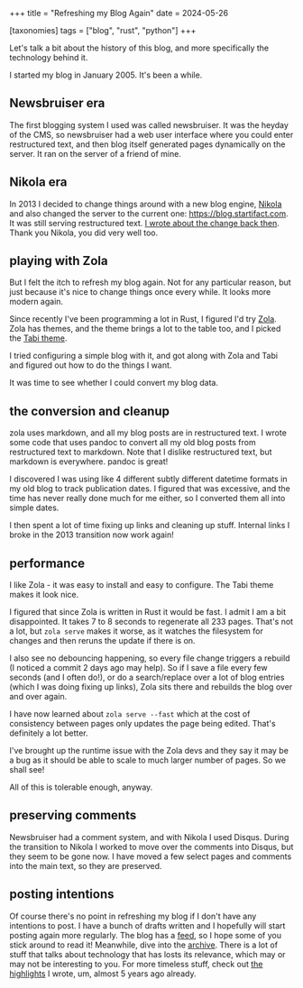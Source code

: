 +++
title = "Refreshing my Blog Again"
date = 2024-05-26

[taxonomies]
tags = ["blog", "rust", "python"]
+++

Let's talk a bit about the history of this blog, and more specifically the
technology behind it.

I started my blog in January 2005. It's been a while.

## Newsbruiser era

The first blogging system I used was called newsbruiser. It was the heyday of
the CMS, so newsbruiser had a web user interface where you could enter
restructured text, and then blog itself generated pages dynamically on the
server. It ran on the server of a friend of mine.

## Nikola era

In 2013 I decided to change things around with a new blog engine,
[Nikola](https://getnikola.com/) and also changed the server to the current
one: <https://blog.startifact.com>. It was still serving restructured text. [I
wrote about the change back then](@/posts/new-blog-engine.md). Thank you
Nikola, you did very well too.

## playing with Zola

But I felt the itch to refresh my blog again. Not for any particular reason,
but just because it's nice to change things once every while. It looks more
modern again.

Since recently I've been programming a lot in Rust, I figured I'd try
[Zola](https://www.getzola.org/). Zola has themes, and the theme brings a lot
to the table too, and I picked the [Tabi
theme](https://www.getzola.org/themes/tabi/).

I tried configuring a simple blog with it, and got along with Zola and Tabi and
figured out how to do the things I want.

It was time to see whether I could convert my blog data.

## the conversion and cleanup

zola uses markdown, and all my blog posts are in restructured text. I wrote
some code that uses pandoc to convert all my old blog posts from restructured
text to markdown. Note that I dislike restructured text, but markdown is
everywhere. pandoc is great!

I discovered I was using like 4 different subtly different datetime formats in
my old blog to track publication dates. I figured that was excessive, and the
time has never really done much for me either, so I converted them all into
simple dates.

I then spent a lot of time fixing up links and cleaning up stuff. Internal
links I broke in the 2013 transition now work again!

## performance

I like Zola - it was easy to install and easy to configure. The Tabi theme
makes it look nice.

I figured that since Zola is written in Rust it would be fast. I admit I am a
bit disappointed. It takes 7 to 8 seconds to regenerate all 233 pages. That's
not a lot, but `zola serve` makes it worse, as it watches the filesystem for
changes and then reruns the update if there is on.

I also see no debouncing happening, so every file change triggers a rebuild (I
noticed a commit 2 days ago may help). So if I save a file every few seconds
(and I often do!), or do a search/replace over a lot of blog entries (which I
was doing fixing up links), Zola sits there and rebuilds the blog over and over
again.

I have now learned about `zola serve --fast` which at the cost of consistency
between pages only updates the page being edited. That's definitely a lot
better.

I've brought up the runtime issue with the Zola devs and they say it may be a
bug as it should be able to scale to much larger number of pages. So we shall
see!

All of this is tolerable enough, anyway.

## preserving comments

Newsbruiser had a comment system, and with Nikola I used Disqus. During the
transition to Nikola I worked to move over the comments into Disqus, but they
seem to be gone now. I have moved a few select pages and comments into the main
text, so they are preserved.

## posting intentions

Of course there's no point in refreshing my blog if I don't have any intentions
to post. I have a bunch of drafts written and I hopefully will start posting
again more regularly. The blog has a [feed](/atom.xml), so I hope some of you
stick around to read it! Meanwhile, dive into the [archive](/archive). There is
a lot of stuff that talks about technology that has losts its relevance, which
may or may not be interesting to you. For more timeless stuff, check out [the
highlights](@/posts/secret-weblog-highlights.md) I wrote, um, almost 5 years ago already.
